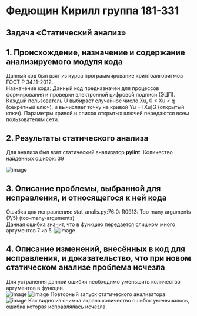 # Федющин Кирилл группа 181-331
## Задача «Статический анализ»
## 1. Происхождение, назначение и содержание анализируемого модуля кода  
Данный код был взят из курса программирование криптоалгоритмов ГОСТ Р 34.11-2012.   
Назначение кода: Данный код предназначен для процессов формирования и проверки электронной цифровой подписи (ЭЦП). Каждый пользователь U выбирает случайное число Xu, 0 < Xu < q
(секретный ключ), и вычисляет точку на кривой Yu = [Xu]G (открытый ключ). 
Параметры кривой и список открытых ключей передаются всем 
пользователям сети.
## 2. Результаты статического  анализа
Для анализа был взят статический анализатор <b>pylint</b>. 
Количество найденных ошибок: 39

![image](https://user-images.githubusercontent.com/25369116/214783366-2bd8a226-0dd9-4dc4-b881-51256ff9eb57.png)

## 3. Описание проблемы, выбранной для исправления, и относящегося к ней кода
Ошибка для исправления: stat_analis.py:76:0: R0913: Too many arguments (7/5) (too-many-arguments)  
Данная ошибка значит, что в функцию передается слишком много аргументов 7 из 5.
![image](https://user-images.githubusercontent.com/25369116/214788502-2d6a4e07-2051-4c1c-ba32-4aab0a6d37db.png)


## 4. Описание изменений,  внесённых  в  код  для исправления,  и  доказательство,  что  при  новом статическом анализе проблема исчезла
Для устранения данной ошибки необходимо уменьшить количество аргументов в функции.   
![image](https://user-images.githubusercontent.com/25369116/214785719-cddc1ddc-2bca-452e-bdaa-eee553f7bcf5.png)
![image](https://user-images.githubusercontent.com/25369116/214785787-e47a956e-91b1-49d7-b5d2-d734f54a4bf7.png)
Повторный запуск статического анализатора:  
![image](https://user-images.githubusercontent.com/25369116/214786707-c3dd8c3f-2892-4739-bf55-17f6cba1a25e.png)
Как видно из снимка экрана количество ошибок уменьшилось, ошибка которая исправлялась исчезла.

